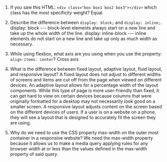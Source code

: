 <!-- Answers to the Self Study Questions go here -->

1. If you saw this HTML: `<div class="box box1 box2 box3"></div>` which class has the most specificity weight?
Equal

2. Describe the difference between `display: block;` and `display: inline;`.
display: block --- block-level elements always start on a new line and take up the whole width of the line.
display: inline-block --- inline elements do not start on a new line and take up only as much width as necessary.

3. While using flexbox, what axis are you using when you use the property: `align-items: center`?
Cross axis

4. What is the difference between fixed layout, adaptive layout, fluid layout, and responsive layout?
A fixed layout does not adjust to different widths of screens and items are cut off from the page when viewed on different devices.
   An adaptive layout allows for a percentage width of the layout components. While this type of page is more user-friendly than fixed, it can get hard to view on certain devices because columns that were originally formatted for a desktop may not necessarily look good on a smaller screen.
A responsive layout adjusts content on the screen based on the different devices of users. If a user is on a website on a phone, they will see a layout that is designed to accurately fit the screen they are using.

5. Why do we need to use the CSS property max-width on the outer most container in a responsive website?
We need the max-width property because it allows us to make a media query applying rules for any browser width at or less than the values defined in the max-width property of said query.
